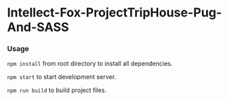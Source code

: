# Intellect-Fox-ProjectTripHouse-Pug-And-SASS

### Usage

`npm install` from root directory to install all dependencies.

`npm start` to start development server.

`npm run build` to build project files.
